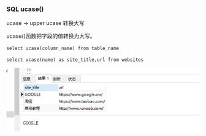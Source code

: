 ### SQL ucase()

ucase -> upper ucase 转换大写

ucase()函数把字段的值转换为大写。

```
select ucase(column_name) from table_name
```

```
select ucase(name) as site_title,url from websites
```
<img src='./img/ucase().png' />